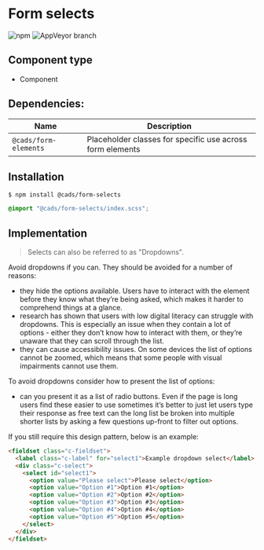 # Form selects

![npm](https://img.shields.io/npm/v/:package.svg)
![AppVeyor branch](https://img.shields.io/appveyor/ci/:user/:repo/:branch.svg)

## Component type

- Component

## Dependencies:

| Name                  | Description                                               |
| --------------------- | --------------------------------------------------------- |
| `@cads/form-elements` | Placeholder classes for specific use across form elements |

## Installation

```
$ npm install @cads/form-selects
```

```scss
@import "@cads/form-selects/index.scss";
```

## Implementation

> Selects can also be referred to as "Dropdowns".

Avoid dropdowns if you can. They should be avoided for a number of reasons:

- they hide the options available. Users have to interact with the element before they know what they’re being asked, which makes it harder to comprehend things at a glance.
- research has shown that users with low digital literacy can struggle with dropdowns. This is especially an issue when they contain a lot of options - either they don’t know how to interact with them, or they’re unaware that they can scroll through the list.
- they can cause accessibility issues. On some devices the list of options cannot be zoomed, which means that some people with visual impairments cannot use them.

To avoid dropdowns consider how to present the list of options:

- can you present it as a list of radio buttons. Even if the page is long users find these easier to use sometimes it’s better to just let users type their response as free text can the long list be broken into multiple shorter lists by asking a few questions up-front to filter out options.

If you still require this design pattern, below is an example:

<!-- prettier-ignore-start -->
```html
<fieldset class="c-fieldset">
  <label class="c-label" for="select1">Example dropdown select</label>
  <div class="c-select">
    <select id="select1">
      <option value="Please select">Please select</option>
      <option value="Option #1">Option #1</option>
      <option value="Option #2">Option #2</option>
      <option value="Option #3">Option #3</option>
      <option value="Option #4">Option #4</option>
      <option value="Option #5">Option #5</option>
    </select>
  </div>
</fieldset>
```
<!-- prettier-ignore-end -->
